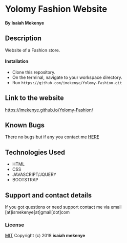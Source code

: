 # Yolomy Fashion Website
#### By **Isaiah Mekenye**
## Description
Website of a Fashion store.
#### Installation
* Clone this repository.
* On the terminal, navigate to your workspace directory.
* Run
``` https://github.com/imekenye/Yolomy-Fashion.git ```
                    
## Link to the website
https://imekenye.github.io/Yolomy-Fashion/

## Known Bugs
There no bugs but if any you contact me <a href="https://github.com/imekenye/Yolomy-Fashion/issues/new">HERE</a>
## Technologies Used
* HTML
* CSS
* JAVASCRIPT/JQUERY
* BOOTSTRAP
## Support and contact details
If you got questions or need support contact me via email [at]ismekenye[at]gmail[dot]com
### License
<a href="https://github.com/imekenye/Portfolio-Landing-Page/blob/master/LICENSE">MIT</a> Copyright (c) 2018 **isaiah mekenye**

